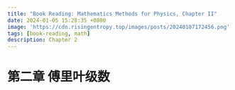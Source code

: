 ```yaml
---
title: "Book Reading: Mathematics Methods for Physics, Chapter II"
date: 2024-01-05 15:28:35 +0800
image: 'https://cdn.risingentropy.top/images/posts/20240107172456.png'
tags: [book-reading, math]
description: Chapter 2
---
```

# 第二章 傅里叶级数
